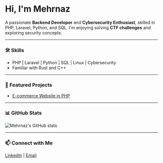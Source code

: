 
# Hi, I'm Mehrnaz

A passionate **Backend Developer** and **Cybersecurity Enthusiast**, skilled in PHP, Laravel, Python, and SQL.
I'm enjoying solving **CTF challenges** and exploring security concepts.

---

### 🛠 Skills

* PHP | Laravel | Python | SQL | Linux | Cybersecurity
* Familiar with Rust and C++

---

### 🚀 Featured Projects

* [E-commerce Website in PHP]([GitHub-Link](https://github.com/itsMehrnaz/myshop-l10))

---

### 📊 GitHub Stats

![Mehrnaz's GitHub stats](https://github-readme-stats.vercel.app/api?username=itsMehrnaz\&show_icons=true\&theme=radical)

---

### 📫 Connect with Me

[LinkedIn](www.linkedin.com/in/itsmemhrnz) | [Email](mehrnaz.jalalifar.cs@gmail.com)


<!--
**itsMehrnaz/itsMehrnaz** is a ✨ _special_ ✨ repository because its `README.md` (this file) appears on your GitHub profile.

Here are some ideas to get you started:


* * [Typing Speed Project in Python](GitHub-Link)



- 🔭 I’m currently working on ...
- 🌱 I’m currently learning ...
- 👯 I’m looking to collaborate on ...
- 🤔 I’m looking for help with ...
- 💬 Ask me about ...
- 📫 How to reach me: ...
- 😄 Pronouns: ...
- ⚡ Fun fact: ...
-->
